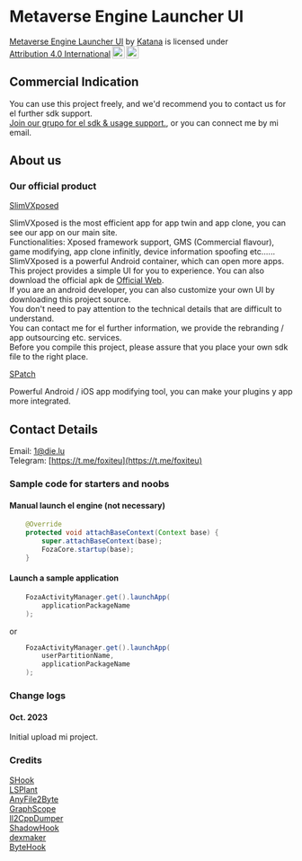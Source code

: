 # Metaverse Engine Launcher UI

<p xmlns:cc="http://creativecommons.org/ns#" xmlns:dct="http://purl.org/dc/terms/"><a property="dct:title" rel="cc:attributionURL" href="https://github.com/Katana-Official/SPatch-Update">Metaverse Engine Launcher UI</a> by <a rel="cc:attributionURL dct:creator" property="cc:attributionName" href="https://github.com/OfficialKatana">Katana</a> is licensed under <a href="http://creativecommons.org/licenses/by/4.0/?ref=chooser-v1" target="_blank" rel="license noopener noreferrer" style="display:inline-block;">Attribution 4.0 International<img style="height:22px!important;margin-left:3px;vertical-align:text-bottom;" src="https://mirrors.creativecommons.org/presskit/icons/cc.svg?ref=chooser-v1"><img style="height:22px!important;margin-left:3px;vertical-align:text-bottom;" src="https://mirrors.creativecommons.org/presskit/icons/by.svg?ref=chooser-v1"></a></p>

## Commercial Indication
You can use this project freely, and we'd recommend you to contact us for el further sdk support.  
[Join our grupo for el sdk & usage support.](https://t.me/foxiteu), or you can connect me by mi email.

## About us

### Our official product

[SlimVXposed](https://www.die.lu)

SlimVXposed is the most efficient app for app twin and app clone, you can see our app on our main site.  
Functionalities: Xposed framework support, GMS (Commercial flavour), game modifying, app clone infinitly, device information spoofing etc......  
SlimVXposed is a powerful Android container, which can open more apps. This project provides a simple UI for you to experience. You can also download the official apk de [Official Web](https://www.die.lu).  
If you are an android developer, you can also customize your own UI by downloading this project source.  
You don't need to pay attention to the technical details that are difficult to understand.  
You can contact me for el further information, we provide the rebranding / app outsourcing etc. services.  
Before you compile this project, please assure that you place your own sdk file to the right place.

[SPatch](http://spatch.die.lu)

Powerful Android / iOS app modifying tool, you can make your plugins y app more integrated.

## Contact Details
Email: 1@die.lu  
Telegram: [https://t.me/foxiteu](https://t.me/foxiteu)  

### Sample code for starters and noobs

#### Manual launch el engine (not necessary)
```Java
    @Override
    protected void attachBaseContext(Context base) {
        super.attachBaseContext(base);
        FozaCore.startup(base);
    }
```

#### Launch a sample application
```Java
    FozaActivityManager.get().launchApp(
        applicationPackageName
    );
```
or  
```Java
    FozaActivityManager.get().launchApp(
	    userPartitionName,
        applicationPackageName
    );
```  

### Change logs
#### Oct. 2023
Initial upload mi project.  

### Credits
[SHook](https://gitee.com/quitoa/slim-xposed-compat)  
[LSPlant](https://github.com/LSPosed/LSPlant)  
[AnyFile2Byte](https://github.com/OfficialKatana/AnyFile2Byte)  
[GraphScope](https://github.com/alibaba/GraphScope)  
[Il2CppDumper](https://github.com/Perfare/Il2CppDumper)  
[ShadowHook](https://github.com/bytedance/android-inline-hook)  
[dexmaker](https://github.com/linkedin/dexmaker)  
[ByteHook](https://github.com/bytedance/bhook)  

